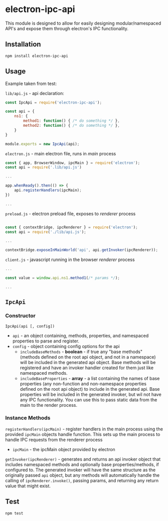 # electron-ipc-api

This module is designed to allow for easily designing modular/namespaced API's and expose them through electron's IPC functionality.

## Installation

```
npm install electron-ipc-api
```

## Usage
Example taken from test: 

`lib/api.js` - api declaration: 
```js
const IpcApi = require('electron-ipc-api');

const api = {
    ns1: {
        method1: function() { /* do something */ },
        method2: function() { /* do something */ },
    }
}

module.exports = new IpcApi(api);
```

`electron.js` - main electron file, runs in _main_ process
```js
const { app, BrowserWindow, ipcMain } = require('electron');
const api = require('.lib/api.js')

...

app.whenReady().then(() => {
    api.registerHandlers(ipcMain);
})

...
```

`preload.js` - electron preload file, exposes to _renderer_ process
```js

const { contextBridge, ipcRenderer } = require('electron');
const api = require('./lib/api.js');

...

contextBridge.exposeInMainWorld('api', api.getInvoker(ipcRenderer));
```

`client.js` - javascript running in the browser _renderer_ process
```js
...

const value = window.api.ns1.method1(/* params */);

...
```

## `IpcApi`

### Constructor

`IpcApi(api [, config])`
- `api` - an object containing, methods, properties, and namespaced properties to parse and register.
- `config` - object containing config options for the api
    - `includeBaseMethods` - **boolean** - if true any "base methods" (methods defined on the root api object, and not in a namespace) will be included in the generated api object. Base methods will be registered and have an invoker handler created for them just like namespaced methods.
    - `includeBaseProperties` - **array** - a list containing the names of base properties (any non-function and non-namespace properties defined on the root api object) to include in the generated api. Base properties will be included in the generated invoker, but wil not have any IPC functionality. You can use this to pass static data from the main to the render process.

### Instance Methods
`registerHandlers(ipcMain)` - register handlers in the main process using the provided `ipcMain` objects handle function. This sets up the main process to handle IPC requests from the renderer process
- `ipcMain` - the ipcMain object provided by electron

`getInvoker(ipcRenderer)` - generates and returns an api invoker object that includes namespaced methods and optionally base properties/methods, if configured to. The generated invoker will have the same structure as the originally passed `api` object, but any methods will automatically handle the calling of `ipcRenderer.invoke()`, passing params, and returning any return value that might exist.

## Test

```
npm test
```
